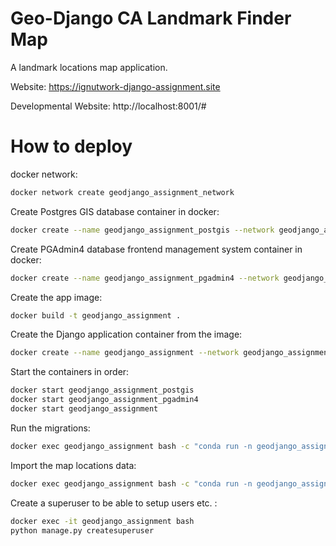 # Geo-Django CA Landmark Finder Map

A landmark locations map application.

Website: 
https://ignutwork-django-assignment.site

Developmental Website:
http://localhost:8001/#


# How to deploy

docker network:
```bash
docker network create geodjango_assignment_network
```

Create Postgres GIS database container in docker:
```bash
docker create --name geodjango_assignment_postgis --network geodjango_assignment_network --network-alias geodjango-assignment-postgis -t -v geodjango_assignment_postgis_data:/var/lib/postgresql -e 'POSTGRES_USER=c20424992' -e 'POSTGRES_PASS=c20424992' kartoza/postgis
```

Create PGAdmin4 database frontend management system container in docker:
```bash
docker create --name geodjango_assignment_pgadmin4 --network geodjango_assignment_network --network-alias geodjango-assignment-pgadmin4 -t -v geodjango_assignment_pgadmin_data:/var/lib/pgadmin -e 'PGADMIN_DEFAULT_EMAIL=YOURNAME@tudublin.ie' -p 20080:80 -e 'PGADMIN_DEFAULT_PASSWORD=YOURPASSWORD' dpage/pgadmin4
```

Create the app image:
```bash
docker build -t geodjango_assignment .
```

Create the Django application container from the image:
```bash
docker create --name geodjango_assignment --network geodjango_assignment_network --network-alias geodjango_assignment -t -p 8001:8001 geodjango_assignment
```

Start the containers in order:
```bash
docker start geodjango_assignment_postgis
docker start geodjango_assignment_pgadmin4
docker start geodjango_assignment
```

Run the migrations:
```bash
docker exec geodjango_assignment bash -c "conda run -n geodjango_assignment python manage.py migrate"
```

Import the map locations data:
```bash
docker exec geodjango_assignment bash -c "conda run -n geodjango_assignment python manage.py import_landmarks"
```

Create a superuser to be able to setup users etc. :
```bash
docker exec -it geodjango_assignment bash
python manage.py createsuperuser
```


